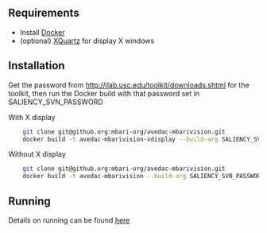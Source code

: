 ## Requirements

- Install [Docker](https://docs.docker.com/installation/)
- (optional) [XQuartz](https://www.xquartz.org/) for display X windows
 
## Installation

Get the password from http://ilab.usc.edu/toolkit/downloads.shtml for the toolkit, 
then run the Docker build with that password set in SALIENCY_SVN_PASSWORD

With X display
```bash
    git clone git@github.org:mbari-org/avedac-mbarivision.git
    docker build -t avedac-mbarivision-xdisplay --build-arg SALIENCY_SVN_PASSWORD=********** . 
```

Without X display
```bash
    git clone git@github.org:mbari-org/avedac-mbarivision.git
    docker build -t avedac-mbarivision --build-arg SALIENCY_SVN_PASSWORD=********** . 
```

## Running

Details on running can be found  [here](doc/RUN.md) 

 

